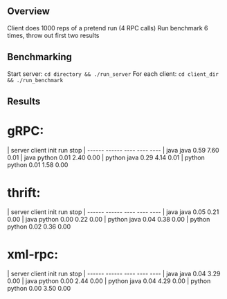 ## Overview
Client does 1000 reps of a pretend run (4 RPC calls)
Run benchmark 6 times, throw out first two results


## Benchmarking
Start server: `cd directory && ./run_server`
For each client: `cd client_dir && ./run_benchmark`


## Results

# gRPC:
| server  client  init   run  stop
| ------  ------  ----  ----  ----
| java    java    0.59  7.60  0.01
| java    python  0.01  2.40  0.00
| python  java    0.29  4.14  0.01
| python  python  0.01  1.58  0.00

# thrift:
| server  client  init   run  stop
| ------  ------  ----  ----  ----
| java    java    0.05  0.21  0.00
| java    python  0.00  0.22  0.00
| python  java    0.04  0.38  0.00
| python  python  0.02  0.36  0.00

# xml-rpc:
| server  client  init   run  stop
| ------  ------  ----  ----  ----
| java    java    0.04  3.29  0.00
| java    python  0.00  2.44  0.00
| python  java    0.04  4.29  0.00
| python  python  0.00  3.50  0.00
